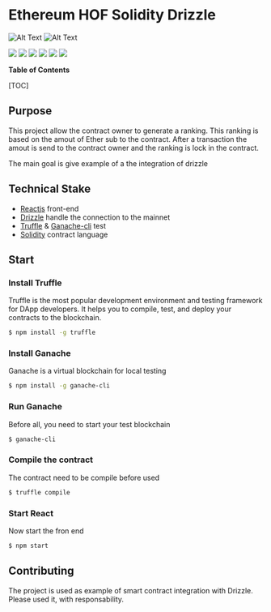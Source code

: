 # Ethereum HOF Solidity Drizzle 

![Alt Text](https://reactjs.org/favicon.ico) ![Alt Text](https://www.trufflesuite.com/img/favicons/favicon.ico)


![](https://img.shields.io/github/stars/pandao/editor.md.svg) ![](https://img.shields.io/github/forks/pandao/editor.md.svg) ![](https://img.shields.io/github/tag/pandao/editor.md.svg) ![](https://img.shields.io/github/release/pandao/editor.md.svg) ![](https://img.shields.io/github/issues/pandao/editor.md.svg) ![](https://img.shields.io/bower/v/editor.md.svg)


**Table of Contents**

[TOC]


##  Purpose
This project allow the contract owner to generate a ranking. This ranking is based on the amout of Ether sub to the contract. After a transaction the amout is send to the contract owner and the ranking is lock in the contract.

The main goal is give example of a the integration of drizzle 

##  Technical Stake

  -  [Reactjs](https://github.com/facebook/react)  front-end
  -  [Drizzle](https://github.com/trufflesuite/drizzle)  handle the connection to the mainnet
  -  [Truffle](https://github.com/trufflesuite/truffle) & [Ganache-cli](https://github.com/trufflesuite/ganache-cli)  test
  -  [Solidity](https://docs.soliditylang.org/en/v0.8.4/)  contract language

##  Start 
### Install Truffle
Truffle is the most popular development environment and testing framework for DApp developers. It helps you to compile, test, and deploy your contracts to the blockchain.
```bash
$ npm install -g truffle
```

###  Install Ganache
Ganache is a virtual blockchain for local testing
```bash
$ npm install -g ganache-cli
```
### Run Ganache
Before all, you need to start your test blockchain
```bash
$ ganache-cli 
```

### Compile the contract
The contract need to be compile before used
```bash
$ truffle compile
```

### Start React
Now start the fron end 
```bash
$ npm start 
```

## Contributing
The project is used as example of smart contract integration with Drizzle. Please used it, with responsability. 

